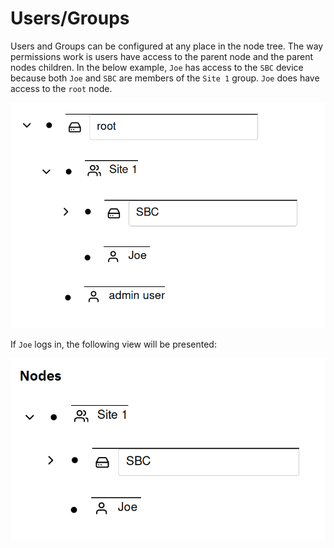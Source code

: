 # Users/Groups

Users and Groups can be configured at any place in the node tree. The way
permissions work is users have access to the parent node and the parent nodes
children. In the below example, `Joe` has access to the `SBC` device because
both `Joe` and `SBC` are members of the `Site 1` group. `Joe` does have access
to the `root` node.

![group user](images/group-user.png)

If `Joe` logs in, the following view will be presented:

![joe nodes](images/joe-nodes.png)
